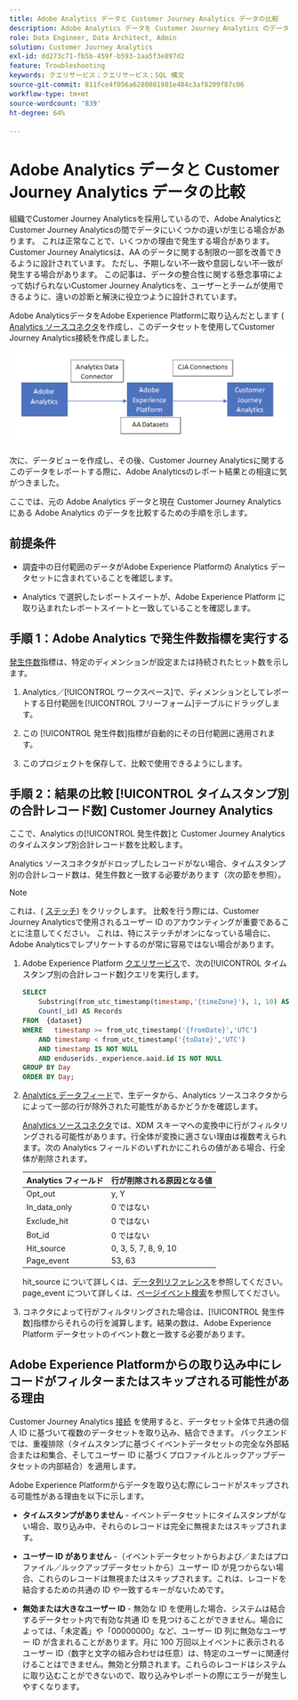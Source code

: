 ```yaml
---
title: Adobe Analytics データと Customer Journey Analytics データの比較
description: Adobe Analytics データを Customer Journey Analytics のデータと比較する方法を学ぶ
role: Data Engineer, Data Architect, Admin
solution: Customer Journey Analytics
exl-id: dd273c71-fb5b-459f-b593-1aa5f3e897d2
feature: Troubleshooting
keywords: クエリサービス；クエリサービス；SQL 構文
source-git-commit: 811fce4f056a6280081901e484c3af8209f87c06
workflow-type: tm+mt
source-wordcount: '839'
ht-degree: 64%

---
```


# Adobe Analytics データと Customer Journey Analytics データの比較

組織でCustomer Journey Analyticsを採用しているので、Adobe AnalyticsとCustomer Journey Analyticsの間でデータにいくつかの違いが生じる場合があります。 これは正常なことで、いくつかの理由で発生する場合があります。Customer Journey Analyticsは、AA のデータに関する制限の一部を改善できるように設計されています。 ただし、予期しない不一致や意図しない不一致が発生する場合があります。 この記事は、データの整合性に関する懸念事項によって妨げられないCustomer Journey Analyticsを、ユーザーとチームが使用できるように、違いの診断と解決に役立つように設計されています。

Adobe AnalyticsデータをAdobe Experience Platformに取り込んだとします ( [Analytics ソースコネクタ](https://experienceleague.adobe.com/docs/experience-platform/sources/ui-tutorials/create/adobe-applications/analytics.html?lang=ja)を作成し、このデータセットを使用してCustomer Journey Analytics接続を作成しました。

![CJA 接続を使用した、Adobe Analyticsから Data Connector 経由でAdobe Experience Platformに、および Customer Analytics に送られるデータフロー。](assets/compare.png)

次に、データビューを作成し、その後、Customer Journey Analyticsに関するこのデータをレポートする際に、Adobe Analyticsのレポート結果との相違に気がつきました。

ここでは、元の Adobe Analytics データと現在 Customer Journey Analytics にある Adobe Analytics のデータを比較するための手順を示します。

## 前提条件 

* 調査中の日付範囲のデータがAdobe Experience Platformの Analytics データセットに含まれていることを確認します。

* Analytics で選択したレポートスイートが、Adobe Experience Platform に取り込まれたレポートスイートと一致していることを確認します。

## 手順 1：Adobe Analytics で発生件数指標を実行する

[発生件数](https://experienceleague.adobe.com/docs/analytics/components/metrics/occurrences.html?lang=ja)指標は、特定のディメンションが設定または持続されたヒット数を示します。

1. Analytics／[!UICONTROL ワークスペース]で、ディメンションとしてレポートする日付範囲を[!UICONTROL フリーフォーム]テーブルにドラッグします。

1. この [!UICONTROL 発生件数]指標が自動的にその日付範囲に適用されます。

1. このプロジェクトを保存して、比較で使用できるようにします。

## 手順 2：結果の比較 [!UICONTROL タイムスタンプ別の合計レコード数] Customer Journey Analytics

ここで、Analytics の[!UICONTROL 発生件数]と Customer Journey Analytics のタイムスタンプ別合計レコード数を比較します。

Analytics ソースコネクタがドロップしたレコードがない場合、タイムスタンプ別の合計レコード数は、発生件数と一致する必要があります（次の節を参照）。

>[!NOTE]
>
>これは、( [ステッチ](/help/stitching/overview.md)) をクリックします。 比較を行う際には、Customer Journey Analyticsで使用されるユーザー ID のアカウンティングが重要であることに注意してください。 これは、特にステッチがオンになっている場合に、Adobe Analyticsでレプリケートするのが常に容易ではない場合があります。

1. Adobe Experience Platform [クエリサービス](https://experienceleague.adobe.com/docs/experience-platform/query/best-practices/adobe-analytics.html?lang=ja)で、次の[!UICONTROL タイムスタンプ別の合計レコード数]クエリを実行します。

   ```sql
   SELECT
       Substring(from_utc_timestamp(timestamp,'{timeZone}'), 1, 10) AS Day,
       Count(_id) AS Records 
   FROM  {dataset}
   WHERE   timestamp >= from_utc_timestamp('{fromDate}','UTC')
       AND timestamp < from_utc_timestamp('{toDate}','UTC')
       AND timestamp IS NOT NULL
       AND enduserids._experience.aaid.id IS NOT NULL
   GROUP BY Day
   ORDER BY Day; 
   ```

1. [Analytics データフィード](https://experienceleague.adobe.com/docs/analytics/export/analytics-data-feed/data-feed-contents/datafeeds-reference.html?lang=ja)で、生データから、Analytics ソースコネクタからによって一部の行が除外された可能性があるかどうかを確認します。

   [Analytics ソースコネクタ](https://experienceleague.adobe.com/docs/experience-platform/sources/ui-tutorials/create/adobe-applications/analytics.html?lang=ja)では、XDM スキーマへの変換中に行がフィルタリングされる可能性があります。行全体が変換に適さない理由は複数考えられます。次の Analytics フィールドのいずれかにこれらの値がある場合、行全体が削除されます。

   | Analytics フィールド | 行が削除される原因となる値 |
   | --- | --- |
   | Opt_out | y, Y |
   | In_data_only | 0 ではない |
   | Exclude_hit | 0 ではない |
   | Bot_id | 0 ではない |
   | Hit_source | 0, 3, 5, 7, 8, 9, 10 |
   | Page_event | 53, 63 |

   hit\_source について詳しくは、[データ列リファレンス](https://experienceleague.adobe.com/docs/analytics/export/analytics-data-feed/data-feed-contents/datafeeds-reference.html?lang=ja)を参照してください。page\_event について詳しくは、[ページイベント検索](https://experienceleague.adobe.com/docs/analytics/export/analytics-data-feed/data-feed-contents/datafeeds-page-event.html?lang=ja)を参照してください。

1. コネクタによって行がフィルタリングされた場合は、[!UICONTROL 発生件数]指標からそれらの行を減算します。結果の数は、Adobe Experience Platform データセットのイベント数と一致する必要があります。

## Adobe Experience Platformからの取り込み中にレコードがフィルターまたはスキップされる可能性がある理由

Customer Journey Analytics [接続](/help/connections/create-connection.md) を使用すると、データセット全体で共通の個人 ID に基づいて複数のデータセットを取り込み、結合できます。 バックエンドでは、重複排除（タイムスタンプに基づくイベントデータセットの完全な外部結合または和集合、そしてユーザー ID に基づくプロファイルとルックアップデータセットの内部結合）を適用します。

Adobe Experience Platformからデータを取り込む際にレコードがスキップされる可能性がある理由を以下に示します。

* **タイムスタンプがありません** - イベントデータセットにタイムスタンプがない場合、取り込み中、それらのレコードは完全に無視またはスキップされます。

* **ユーザー ID がありません** -（イベントデータセットからおよび／またはプロファイル／ルックアップデータセットから）ユーザー ID が見つからない場合、これらのレコードは無視またはスキップされます。これは、レコードを結合するための共通の ID や一致するキーがないためです。

* **無効または大きなユーザー ID** - 無効な ID を使用した場合、システムは結合するデータセット内で有効な共通 ID を見つけることができません。場合によっては、「未定義」や「00000000」など、ユーザー ID 列に無効なユーザー ID が含まれることがあります。月に 100 万回以上イベントに表示されるユーザー ID（数字と文字の組み合わせは任意）は、特定のユーザーに関連付けることはできません。無効と分類されます。これらのレコードはシステムに取り込むことができないので、取り込みやレポートの際にエラーが発生しやすくなります。

